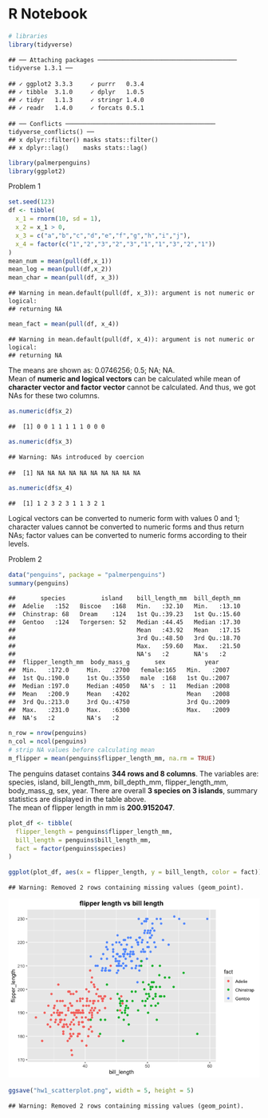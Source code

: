 R Notebook
================

``` r
# libraries
library(tidyverse)
```

    ## ── Attaching packages ─────────────────────────────────────── tidyverse 1.3.1 ──

    ## ✓ ggplot2 3.3.3     ✓ purrr   0.3.4
    ## ✓ tibble  3.1.0     ✓ dplyr   1.0.5
    ## ✓ tidyr   1.1.3     ✓ stringr 1.4.0
    ## ✓ readr   1.4.0     ✓ forcats 0.5.1

    ## ── Conflicts ────────────────────────────────────────── tidyverse_conflicts() ──
    ## x dplyr::filter() masks stats::filter()
    ## x dplyr::lag()    masks stats::lag()

``` r
library(palmerpenguins)
library(ggplot2)
```

Problem 1

``` r
set.seed(123)
df <- tibble(
  x_1 = rnorm(10, sd = 1),
  x_2 = x_1 > 0,
  x_3 = c("a","b","c","d","e","f","g","h","i","j"),
  x_4 = factor(c("1","2","3","2","3","1","1","3","2","1"))
)
mean_num = mean(pull(df,x_1))
mean_log = mean(pull(df,x_2))
mean_char = mean(pull(df, x_3))
```

    ## Warning in mean.default(pull(df, x_3)): argument is not numeric or logical:
    ## returning NA

``` r
mean_fact = mean(pull(df, x_4))
```

    ## Warning in mean.default(pull(df, x_4)): argument is not numeric or logical:
    ## returning NA

The means are shown as: 0.0746256; 0.5; NA; NA.  
Mean of **numeric and logical vectors** can be calculated while mean of
**character vector and factor vector** cannot be calculated. And thus,
we got NAs for these two columns.

``` r
as.numeric(df$x_2)
```

    ##  [1] 0 0 1 1 1 1 1 0 0 0

``` r
as.numeric(df$x_3)
```

    ## Warning: NAs introduced by coercion

    ##  [1] NA NA NA NA NA NA NA NA NA NA

``` r
as.numeric(df$x_4)
```

    ##  [1] 1 2 3 2 3 1 1 3 2 1

Logical vectors can be converted to numeric form with values 0 and 1;
character values cannot be converted to numeric forms and thus return
NAs; factor values can be converted to numeric forms according to their
levels.  

Problem 2

``` r
data("penguins", package = "palmerpenguins")
summary(penguins)
```

    ##       species          island    bill_length_mm  bill_depth_mm  
    ##  Adelie   :152   Biscoe   :168   Min.   :32.10   Min.   :13.10  
    ##  Chinstrap: 68   Dream    :124   1st Qu.:39.23   1st Qu.:15.60  
    ##  Gentoo   :124   Torgersen: 52   Median :44.45   Median :17.30  
    ##                                  Mean   :43.92   Mean   :17.15  
    ##                                  3rd Qu.:48.50   3rd Qu.:18.70  
    ##                                  Max.   :59.60   Max.   :21.50  
    ##                                  NA's   :2       NA's   :2      
    ##  flipper_length_mm  body_mass_g       sex           year     
    ##  Min.   :172.0     Min.   :2700   female:165   Min.   :2007  
    ##  1st Qu.:190.0     1st Qu.:3550   male  :168   1st Qu.:2007  
    ##  Median :197.0     Median :4050   NA's  : 11   Median :2008  
    ##  Mean   :200.9     Mean   :4202                Mean   :2008  
    ##  3rd Qu.:213.0     3rd Qu.:4750                3rd Qu.:2009  
    ##  Max.   :231.0     Max.   :6300                Max.   :2009  
    ##  NA's   :2         NA's   :2

``` r
n_row = nrow(penguins)
n_col = ncol(penguins)
# strip NA values before calculating mean
m_flipper = mean(penguins$flipper_length_mm, na.rm = TRUE)
```

The penguins dataset contains **344 rows and 8 columns**. The variables
are: species, island, bill\_length\_mm, bill\_depth\_mm,
flipper\_length\_mm, body\_mass\_g, sex, year. There are overall **3
species on 3 islands**, summary statistics are displayed in the table
above.  
The mean of flipper length in mm is **200.9152047**.

``` r
plot_df <- tibble(
  flipper_length = penguins$flipper_length_mm,
  bill_length = penguins$bill_length_mm,
  fact = factor(penguins$species)
)
```

``` r
ggplot(plot_df, aes(x = flipper_length, y = bill_length, color = fact)) + geom_point() + labs(title = "flipper length vs bill length") + theme(plot.title = element_text(face = "bold", hjust = 0.5))
```

    ## Warning: Removed 2 rows containing missing values (geom_point).

![](hw1-az2587_files/figure-gfm/unnamed-chunk-6-1.png)<!-- -->

``` r
ggsave("hw1_scatterplot.png", width = 5, height = 5)
```

    ## Warning: Removed 2 rows containing missing values (geom_point).
